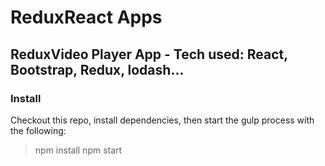 # ReduxReact Apps

## ReduxVideo Player App - Tech used: React, Bootstrap, Redux, lodash...

### Install
Checkout this repo, install dependencies, then start the gulp process with the following:

> npm install
> npm start
